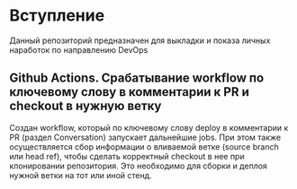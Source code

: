 # Вступление

Данный репозиторий предназначен для выкладки и показа личных наработок по направлению DevOps

## Github Actions. Срабатывание workflow по ключевому слову в комментарии к PR и checkout в нужную ветку

Создан workflow, который по ключевому слову deploy в комментарии к PR (раздел Conversation) запускает дальнейшие jobs.
При этом также осуществляется сбор информации о вливаемой ветке (source branch или head ref), чтобы сделать корректный checkout в нее при клонировании репозитория. Это необходимо для сборки и деплоя нужной ветки на тот или иной стенд.
